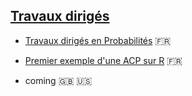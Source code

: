 ## [Travaux dirigés](./td-s.md)

- [Travaux dirigés en Probabilités](./td-lab/td-lab-proba.pdf) &#x1f1eb;&#x1f1f7;

- [Premier exemple d'une ACP sur R](./td-lab/acp-ex-r.html) &#x1f1eb;&#x1f1f7;

- coming  &#x1f1ec;&#x1f1e7; &#x1f1fa;&#x1f1f8;
